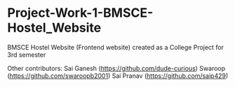 # Project-Work-1-BMSCE-Hostel_Website
BMSCE Hostel Website (Frontend website) created as a College Project for 3rd semester

Other contributors:
Sai Ganesh (https://github.com/dude-curious)
Swaroop (https://github.com/swaroopb2001)
Sai Pranav (https://github.com/saip429)
